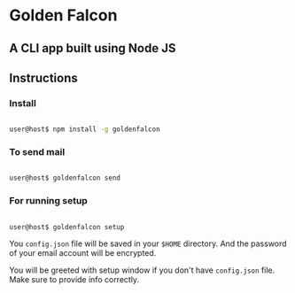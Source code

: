 # Golden Falcon

## A CLI app built using Node JS

## Instructions

### Install

```bash

user@host$ npm install -g goldenfalcon

```

### To send mail

```bash

user@host$ goldenfalcon send

```

### For running setup

```bash

user@host$ goldenfalcon setup

```

You `config.json` file will be saved in your `$HOME` directory. And the password of your email account will be encrypted.

You will be greeted with setup window if you don't have `config.json` file. Make sure to provide info correctly.
